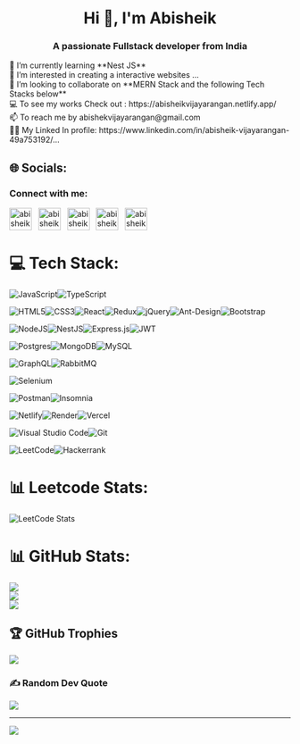 <h1 align="center">Hi 👋, I'm Abisheik</h1>
<h3 align="center">A passionate Fullstack developer from India</h3>
🌱 I’m currently learning **Nest JS**<br>
👀 I’m interested in creating a interactive websites ...<br>
👯 I’m looking to collaborate on **MERN Stack and the following Tech Stacks below**<br>
💻 To see my works Check out : https://abisheikvijayarangan.netlify.app/<br>
📫 To reach me by abishekvijayarangan@gmail.com<br>
👨‍💻 My Linked In profile: https://www.linkedin.com/in/abisheik-vijayarangan-49a753192/...


## 🌐 Socials:
<h3 align="left">Connect with me:</h3>
<p align="left">
 <a href="https://www.leetcode.com/abisheik88" target="blank"><img align="center" src="https://raw.githubusercontent.com/rahuldkjain/github-profile-readme-generator/master/src/images/icons/Social/leet-code.svg" alt="abisheik88" height="40" width="40" /></a> &nbsp;
<a href="https://twitter.com/abisheiktime" target="blank"><img align="center" src="https://raw.githubusercontent.com/rahuldkjain/github-profile-readme-generator/master/src/images/icons/Social/twitter.svg" alt="abisheiktime" height="40" width="40" /></a> &nbsp;
<a href="https://linkedin.com/in/abisheik vijayarangan" target="blank"><img align="center" src="https://raw.githubusercontent.com/rahuldkjain/github-profile-readme-generator/master/src/images/icons/Social/linked-in-alt.svg" alt="abisheik vijayarangan" height="40" width="40" /></a> &nbsp;
 <a href="https://discord.gg/dFMkS44mSA" target="blank"><img align="center" src="https://raw.githubusercontent.com/rahuldkjain/github-profile-readme-generator/888aff31e1d26dd2a6acf6afebbc34970aeb0118/src/images/icons/Social/discord.svg" alt="abisheik88" height="40" width="40" /></a> &nbsp;
  <a href="https://instagram.com/abisheik_99" target="blank"><img align="center" src="https://raw.githubusercontent.com/rahuldkjain/github-profile-readme-generator/888aff31e1d26dd2a6acf6afebbc34970aeb0118/src/images/icons/Social/instagram.svg" alt="abisheik88" height="40" width="40" /></a>
</p>

# 💻 Tech Stack:
![JavaScript](https://img.shields.io/badge/javascript-%23323330.svg?style=for-the-badge&logo=javascript&logoColor=%23F7DF1E)![TypeScript](https://img.shields.io/badge/typescript-%23007ACC.svg?style=for-the-badge&logo=typescript&logoColor=white)

![HTML5](https://img.shields.io/badge/html5-%23E34F26.svg?style=for-the-badge&logo=html5&logoColor=white)![CSS3](https://img.shields.io/badge/css3-%231572B6.svg?style=for-the-badge&logo=css3&logoColor=white)![React](https://img.shields.io/badge/react-%2320232a.svg?style=for-the-badge&logo=react&logoColor=%2361DAFB)![Redux](https://img.shields.io/badge/Redux-764ABC?style=for-the-badge&logo=redux&logoColor=white)![jQuery](https://img.shields.io/badge/jquery-%230769AD.svg?style=for-the-badge&logo=jquery&logoColor=white)![Ant-Design](https://img.shields.io/badge/-AntDesign-%230170FE?style=for-the-badge&logo=ant-design&logoColor=white)![Bootstrap](https://img.shields.io/badge/bootstrap-%238511FA.svg?style=for-the-badge&logo=bootstrap&logoColor=white)

 ![NodeJS](https://img.shields.io/badge/node.js-6DA55F?style=for-the-badge&logo=node.js&logoColor=white)![NestJS](https://img.shields.io/badge/nestjs-%23E0234E.svg?style=for-the-badge&logo=nestjs&logoColor=white)![Express.js](https://img.shields.io/badge/express.js-%23404d59.svg?style=for-the-badge&logo=express&logoColor=%2361DAFB)![JWT](https://img.shields.io/badge/JWT-black?style=for-the-badge&logo=JSON%20web%20tokens)

 ![Postgres](https://img.shields.io/badge/postgres-%23316192.svg?style=for-the-badge&logo=postgresql&logoColor=white)![MongoDB](https://img.shields.io/badge/MongoDB-%234ea94b.svg?style=for-the-badge&logo=mongodb&logoColor=white)![MySQL](https://img.shields.io/badge/mysql-4479A1.svg?style=for-the-badge&logo=mysql&logoColor=white)

![GraphQL](https://img.shields.io/badge/-GraphQL-E10098?style=for-the-badge&logo=graphql&logoColor=white)![RabbitMQ](https://img.shields.io/badge/Rabbitmq-FF6600?style=for-the-badge&logo=rabbitmq&logoColor=white)

![Selenium](https://img.shields.io/badge/-selenium-%43B02A?style=for-the-badge&logo=selenium&logoColor=white)

![Postman](https://img.shields.io/badge/Postman-FF6C37?style=for-the-badge&logo=postman&logoColor=white)![Insomnia](https://img.shields.io/badge/Insomnia-black?style=for-the-badge&logo=insomnia&logoColor=5849BE)

![Netlify](https://img.shields.io/badge/netlify-%23000000.svg?style=for-the-badge&logo=netlify&logoColor=#00C7B7)![Render](https://img.shields.io/badge/Render-%46E3B7.svg?style=for-the-badge&logo=render&logoColor=white)![Vercel](https://img.shields.io/badge/vercel-%23000000.svg?style=for-the-badge&logo=vercel&logoColor=white)

![Visual Studio Code](https://img.shields.io/badge/Visual%20Studio%20Code-0078d7.svg?style=for-the-badge&logo=visual-studio-code&logoColor=white)![Git](https://img.shields.io/badge/git-%23F05033.svg?style=for-the-badge&logo=git&logoColor=white)

![LeetCode](https://img.shields.io/badge/LeetCode-000000?style=for-the-badge&logo=LeetCode&logoColor=#d16c06)![Hackerrank](https://img.shields.io/badge/-Hackerrank-2EC866?style=for-the-badge&logo=HackerRank&logoColor=white)

 # 📊 Leetcode Stats:
 ![LeetCode Stats](https://leetcode.card.workers.dev/abisheik88?theme=dark&font=source_code_pro&extension=null)



# 📊 GitHub Stats:
![](https://github-readme-stats.vercel.app/api?username=abisheik88&theme=highcontrast&hide_border=true&include_all_commits=true&count_private=true)<br/>
![](https://github-readme-streak-stats.herokuapp.com/?user=abisheik88&theme=highcontrast&hide_border=true)<br/>
![](https://github-readme-stats.vercel.app/api/top-langs/?username=abisheik88&theme=highcontrast&hide_border=true&include_all_commits=true&count_private=true&layout=compact)

## 🏆 GitHub Trophies
![](https://github-profile-trophy.vercel.app/?username=abisheik88&theme=tokyonight&no-frame=false&no-bg=false&margin-w=4)

### ✍️ Random Dev Quote
![](https://quotes-github-readme.vercel.app/api?type=horizontal&theme=tokyonight)

---
[![](https://visitcount.itsvg.in/api?id=abisheik88&icon=2&color=0)](https://visitcount.itsvg.in)

<!-- Proudly created with GPRM ( https://gprm.itsvg.in ) -->
